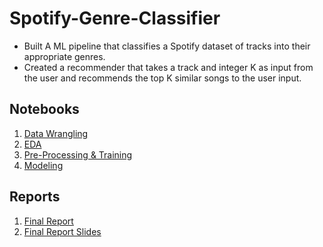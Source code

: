 # Spotify-Genre-Classifier
- Built A ML pipeline that classifies a Spotify dataset of tracks into their appropriate genres. 
- Created a recommender that takes a track and integer K as input from the user and recommends the top K similar songs to the user input.
## Notebooks
1. [Data Wrangling](https://github.com/HarshaMalireddy/Data-Science-Portfolio/blob/main/Projects/Spotify-Genre-Classifier-Capstone/Notebooks/Data%20Wrangling.ipynb)
2. [EDA](https://github.com/HarshaMalireddy/Data-Science-Portfolio/blob/main/Projects/Spotify-Genre-Classifier-Capstone/Notebooks/Exploratory%20Data%20Analysis%20(EDA).ipynb)
3. [Pre-Processing & Training](https://github.com/HarshaMalireddy/Data-Science-Portfolio/blob/main/Projects/Spotify-Genre-Classifier-Capstone/Notebooks/Pre-Processing%20%26%20Training.ipynb)
4. [Modeling](https://github.com/HarshaMalireddy/Data-Science-Portfolio/blob/main/Projects/Spotify-Genre-Classifier-Capstone/Notebooks/Modeling.ipynb)
## Reports
1. [Final Report](https://github.com/HarshaMalireddy/Data-Science-Portfolio/blob/main/Projects/Spotify-Genre-Classifier-Capstone/Reports/Capstone%202%20Final%20Report.pdf)
2. [Final Report Slides](https://github.com/HarshaMalireddy/Data-Science-Portfolio/blob/main/Projects/Spotify-Genre-Classifier-Capstone/Reports/Capstone%202%20Slide%20Deck.pdf)